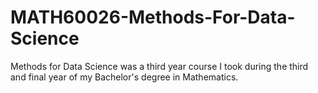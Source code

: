# MATH60026-Methods-For-Data-Science
Methods for Data Science was a third year course I took during the third and final year of my Bachelor's degree in Mathematics.
